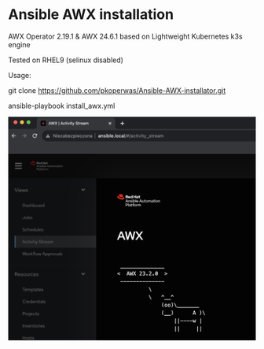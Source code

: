 # Ansible AWX installation 

AWX Operator 2.19.1 & AWX 24.6.1 based on Lightweight Kubernetes k3s engine

Tested on RHEL9 (selinux disabled)

Usage:

git clone https://github.com/pkoperwas/Ansible-AWX-installator.git

ansible-playbook install_awx.yml 


![Screenshot](awx.png)
